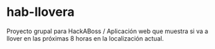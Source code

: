# hab-llovera
Proyecto grupal para HackABoss / Aplicación web que muestra si va a llover en las próximas 8 horas en la localización actual.
